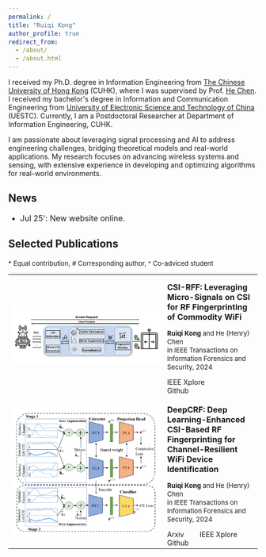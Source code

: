 ```yaml
---
permalink: /
title: "Ruiqi Kong"
author_profile: true
redirect_from: 
  - /about/
  - /about.html
---
```


I received my Ph.D. degree in Information Engineering from <a href="https://www.cuhk.edu.hk/english/index.html">The Chinese University of Hong Kong</a> (CUHK), where I was supervised by Prof. <a href="https://www.ie.cuhk.edu.hk/faculty/chen-he-henry/">He Chen</a>. I received my bachelor's degree in Information and Communication Engineering from <a href="https://en.uestc.edu.cn/">University of Electronic Science and Technology of China</a> (UESTC). Currently, I am a Postdoctoral Researcher at Department of Information Engineering, CUHK. 


I am passionate about leveraging signal processing and AI to address engineering challenges, bridging theoretical models and real-world applications. My research focuses on advancing wireless systems and sensing, with extensive experience in developing and optimizing algorithms for real-world environments.


News <font size=3></font>
------
* <font size=3>Jul 25': New website online.</font>

Selected Publications <font size=3></font>
------
<font size=2>* Equal contribution, # Corresponding author, ^ Co-adviced student</font>
<div>
  <table style="border-collapse: collapse; border: none;">

  <tr><td width="300" style="border: none;">
  <div class="col-sm-5 col-md-4 col-lg-4 col-xl-4 m-auto"><img class="img-pub shadow-pub" src="images/csirff.png" width="400"></div>
  </td>
  <td style="border: none;">
  <div class="col align-self-center pub">
    <p class="pub-p"><font size=3><b>CSI-RFF: Leveraging Micro-Signals on CSI for RF Fingerprinting of Commodity WiFi</b></font></p>
    <p class="pub-p"><font size=2><b>Ruiqi Kong</b> and He (Henry) Chen <br>in  IEEE Transactions on Information Forensics and Security, 2024</font></p>
    <a class="btn btn-primary" role="button" href="https://ieeexplore.ieee.org/document/10517677" target="_blank" style="text-decoration: none;">IEEE Xplore</a>&emsp;&emsp;
    <a class="btn btn-primary" role="button" href="https://github.com/Oriseven/CSI-RFF" target="_blank" style="text-decoration: none;">Github</a>&emsp;&emsp;
  </div>
  </td></tr>

  <tr><td width="300" style="border: none;">
  <div class="col-sm-5 col-md-4 col-lg-4 col-xl-4 m-auto"><img class="img-pub shadow-pub" src="images/deepcrf.png" width="400"></div>
  </td>
  <td style="border: none;">
  <div class="col align-self-center pub">
    <p class="pub-p"><font size=3><b>DeepCRF: Deep Learning-Enhanced CSI-Based RF Fingerprinting for Channel-Resilient WiFi Device Identification</b></font></p>
    <p class="pub-p"><font size=2><b>Ruiqi Kong</b> and He (Henry) Chen <br>in  IEEE Transactions on Information Forensics and Security, 2024</font></p>
    <a class="btn btn-primary" role="button" href="https://arxiv.org/html/2411.06925v1" target="_blank" style="text-decoration: none;">Arxiv</a>&emsp;&emsp;
    <a class="btn btn-primary" role="button" href="https://ieeexplore.ieee.org/document/10793404" target="_blank" style="text-decoration: none;">IEEE Xplore</a>&emsp;&emsp;
    <a class="btn btn-primary" role="button" href="https://github.com/Oriseven/DeepCRF_TIFS" target="_blank" style="text-decoration: none;">Github</a>&emsp;&emsp;
  </div>
  </td></tr>
  
  </table>
</div>

